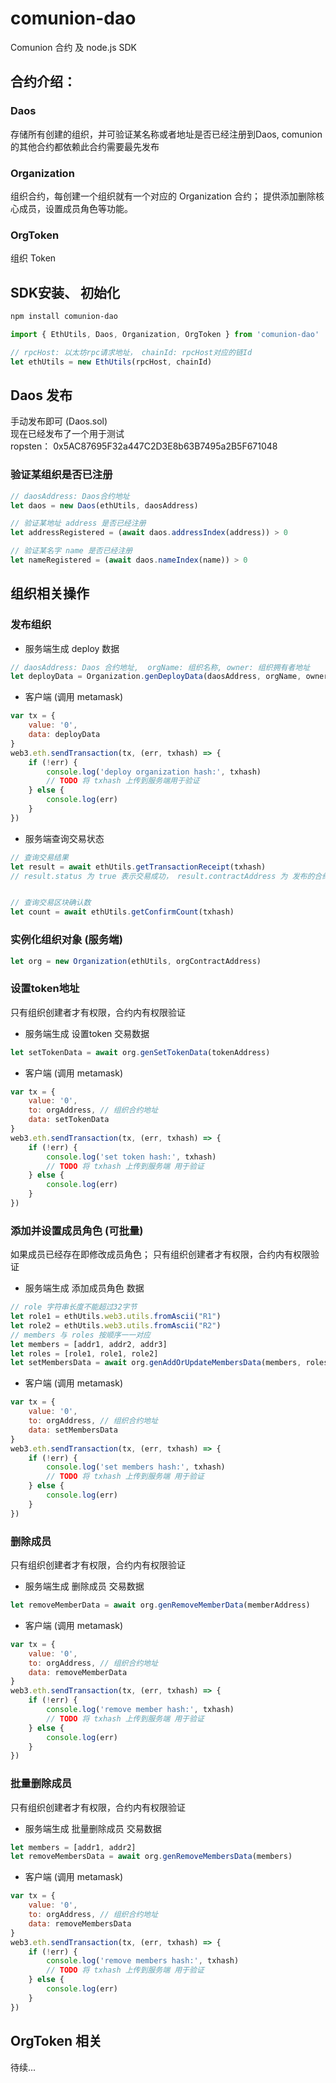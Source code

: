 #  comunion-dao

Comunion 合约 及 node.js SDK



## 合约介绍：

### Daos

存储所有创建的组织，并可验证某名称或者地址是否已经注册到Daos, comunion的其他合约都依赖此合约需要最先发布

### Organization

组织合约，每创建一个组织就有一个对应的 Organization 合约； 提供添加删除核心成员，设置成员角色等功能。

### OrgToken

组织 Token



## SDK安装、 初始化

``` bash
npm install comunion-dao
```

``` typescript
import { EthUtils, Daos, Organization, OrgToken } from 'comunion-dao'

// rpcHost: 以太坊rpc请求地址， chainId: rpcHost对应的链Id
let ethUtils = new EthUtils(rpcHost, chainId)
```



## Daos 发布

手动发布即可 (Daos.sol)  
现在已经发布了一个用于测试  
ropsten： 0x5AC87695F32a447C2D3E8b63B7495a2B5F671048  


### 验证某组织是否已注册
``` typescript
// daosAddress: Daos合约地址
let daos = new Daos(ethUtils, daosAddress)

// 验证某地址 address 是否已经注册
let addressRegistered = (await daos.addressIndex(address)) > 0

// 验证某名字 name 是否已经注册
let nameRegistered = (await daos.nameIndex(name)) > 0

```



## 组织相关操作

### 发布组织

- 服务端生成 deploy 数据
``` typescript
// daosAddress: Daos 合约地址,  orgName: 组织名称, owner: 组织拥有者地址
let deployData = Organization.genDeployData(daosAddress, orgName, owner)
```

- 客户端 (调用 metamask)
``` javascript
var tx = {
    value: '0',
    data: deployData
}
web3.eth.sendTransaction(tx, (err, txhash) => {
    if (!err) {
        console.log('deploy organization hash:', txhash)
        // TODO 将 txhash 上传到服务端用于验证
    } else {
        console.log(err)
    }
})
```

- 服务端查询交易状态
``` typescript
// 查询交易结果
let result = await ethUtils.getTransactionReceipt(txhash)
// result.status 为 true 表示交易成功， result.contractAddress 为 发布的合约地址


// 查询交易区块确认数
let count = await ethUtils.getConfirmCount(txhash)
```

### 实例化组织对象 (服务端)
``` typescript
let org = new Organization(ethUtils, orgContractAddress)
```


### 设置token地址

只有组织创建者才有权限，合约内有权限验证

- 服务端生成 设置token 交易数据
``` typescript
let setTokenData = await org.genSetTokenData(tokenAddress)
```

- 客户端 (调用 metamask)
``` javascript
var tx = {
    value: '0',
    to: orgAddress, // 组织合约地址
    data: setTokenData
}
web3.eth.sendTransaction(tx, (err, txhash) => {
    if (!err) {
        console.log('set token hash:', txhash)
        // TODO 将 txhash 上传到服务端 用于验证
    } else {
        console.log(err)
    }
})
```


### 添加并设置成员角色 (可批量)
如果成员已经存在即修改成员角色； 只有组织创建者才有权限，合约内有权限验证

- 服务端生成 添加成员角色 数据
``` typescript
// role 字符串长度不能超过32字节
let role1 = ethUtils.web3.utils.fromAscii("R1")
let role2 = ethUtils.web3.utils.fromAscii("R2")
// members 与 roles 按顺序一一对应
let members = [addr1, addr2, addr3]
let roles = [role1, role1, role2]
let setMembersData = await org.genAddOrUpdateMembersData(members, roles)
```

- 客户端 (调用 metamask)
``` javascript
var tx = {
    value: '0',
    to: orgAddress, // 组织合约地址
    data: setMembersData
}
web3.eth.sendTransaction(tx, (err, txhash) => {
    if (!err) {
        console.log('set members hash:', txhash)
        // TODO 将 txhash 上传到服务端 用于验证
    } else {
        console.log(err)
    }
})
```


### 删除成员 

只有组织创建者才有权限，合约内有权限验证

- 服务端生成 删除成员 交易数据
``` typescript
let removeMemberData = await org.genRemoveMemberData(memberAddress)
```

- 客户端 (调用 metamask)
``` javascript
var tx = {
    value: '0',
    to: orgAddress, // 组织合约地址
    data: removeMemberData
}
web3.eth.sendTransaction(tx, (err, txhash) => {
    if (!err) {
        console.log('remove member hash:', txhash)
        // TODO 将 txhash 上传到服务端 用于验证
    } else {
        console.log(err)
    }
})
```


### 批量删除成员 

只有组织创建者才有权限，合约内有权限验证

- 服务端生成 批量删除成员 交易数据
``` typescript
let members = [addr1, addr2]
let removeMembersData = await org.genRemoveMembersData(members)
```

- 客户端 (调用 metamask)
``` javascript
var tx = {
    value: '0',
    to: orgAddress, // 组织合约地址
    data: removeMembersData
}
web3.eth.sendTransaction(tx, (err, txhash) => {
    if (!err) {
        console.log('remove members hash:', txhash)
        // TODO 将 txhash 上传到服务端 用于验证
    } else {
        console.log(err)
    }
})
```


## OrgToken 相关

待续...
